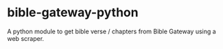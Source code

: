 # bible-gateway-python
A python module to get bible verse / chapters from Bible Gateway using a web scraper.
